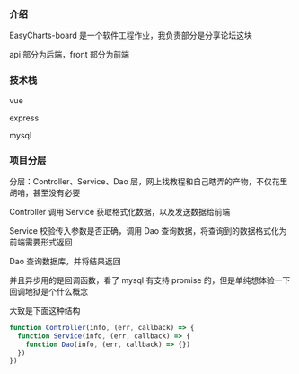 ### 介绍
EasyCharts-board 是一个软件工程作业，我负责部分是分享论坛这块

api 部分为后端，front 部分为前端

### 技术栈

vue

express

mysql


### 项目分层

分层：Controller、Service、Dao 层，网上找教程和自己瞎弄的产物，不仅花里胡哨，甚至没有必要 

Controller 调用 Service 获取格式化数据，以及发送数据给前端

Service 校验传入参数是否正确，调用 Dao 查询数据，将查询到的数据格式化为前端需要形式返回

Dao 查询数据库，并将结果返回

并且异步用的是回调函数，看了 mysql 有支持 promise 的，但是单纯想体验一下回调地狱是个什么概念

大致是下面这种结构

```javascript
function Controller(info, (err, callback) => {
  function Service(info, (err, callback) => {
    function Dao(info, (err, callback) => {})
  })
})
```